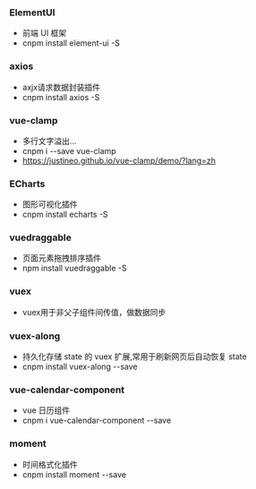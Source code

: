 ### ElementUI
* 前端 UI 框架
* cnpm install element-ui -S

### axios 
* axjx请求数据封装插件
* cnpm install axios -S

### vue-clamp
* 多行文字溢出...
* cnpm i --save vue-clamp
* https://justineo.github.io/vue-clamp/demo/?lang=zh

### ECharts
* 图形可视化插件
* cnpm install echarts -S

### vuedraggable
* 页面元素拖拽排序插件
* npm install vuedraggable -S

### vuex
* vuex用于非父子组件间传值，做数据同步

### vuex-along
* 持久化存储 state 的 vuex 扩展,常用于刷新网页后自动恢复 state
* cnpm install vuex-along --save

### vue-calendar-component
* vue 日历组件
* cnpm i vue-calendar-component --save

### moment
* 时间格式化插件
* cnpm install moment --save